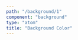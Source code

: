 ```yaml
---
path: "/background/1"
component: "background"
type: "atom"
title: "Background Color"
---
```

<codeblock>
<Background
  background="cyan"
  height="100px"
  width="100px"
>
</Background>
</codeblock>

